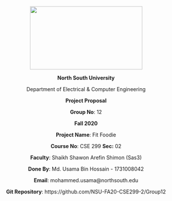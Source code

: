<p style="text-align: center;">&nbsp;</p>
<p style="text-align: center;">&nbsp;</p>
<p align="center"><strong><img src="https://media.dhakatribune.com/uploads/2016/11/nsulogo.jpg" alt="" width="307" height="172" /></strong></p>

<p align="center"><strong>North South University</strong></p>
<p align="center">Department of Electrical &amp; Computer Engineering</p>
<p align="center"><strong>Project Proposal</strong></p>
<p align="center"><strong>Group No</strong>: 12</p>
<p align="center"><strong>Fall 2020</strong></p>
<p align="center"><strong>Project Name</strong>: Fit Foodie</p>
<p align="center"><strong>Course No</strong>: CSE 299 <strong>Sec</strong><strong>:</strong> 02</p>
<p align="center"><strong>Faculty</strong>: Shaikh Shawon Arefin Shimon (Sas3)</p>
<p align="center"><strong>Done By</strong>: Md. Usama Bin Hossain - 1731008042</p>
<p align="center"><strong>Email</strong>: mohammed.usama@northsouth.edu</p>
<p align="center"><strong>Git Repository</strong>: https://github.com/NSU-FA20-CSE299-2/Group12</p>

<p><strong>&nbsp;</strong></p>
<p><strong>&nbsp;</strong></p>

